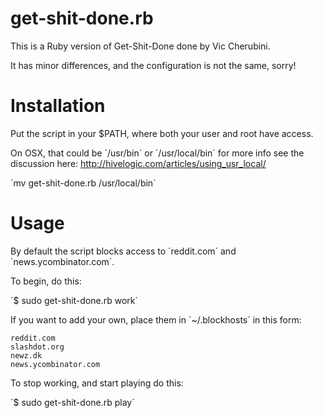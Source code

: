 get-shit-done.rb
================

This is a Ruby version of Get-Shit-Done done by Vic Cherubini. 

It has minor differences, and the configuration is not the same, sorry!

Installation
============

Put the script in your $PATH, where both your user and root have access. 

On OSX, that could be ´/usr/bin´ or ´/usr/local/bin´ for more info see the discussion here: http://hivelogic.com/articles/using_usr_local/

´mv get-shit-done.rb /usr/local/bin´

Usage
=====

By default the script blocks access to ´reddit.com´ and ´news.ycombinator.com´. 

To begin, do this:

´$ sudo get-shit-done.rb work´

If you want to add your own, place them in ´~/.blockhosts´ in this form:

```
reddit.com
slashdot.org
newz.dk
news.ycombinator.com
```

To stop working, and start playing do this:

´$ sudo get-shit-done.rb play´